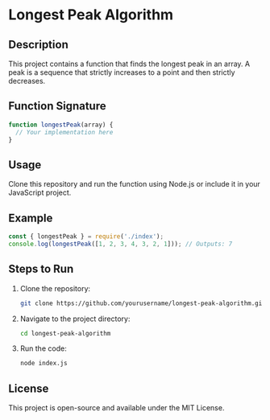 # Longest Peak Algorithm

## Description
This project contains a function that finds the longest peak in an array. A peak is a sequence that strictly increases to a point and then strictly decreases.

## Function Signature
```javascript
function longestPeak(array) {
  // Your implementation here
}
```

## Usage
Clone this repository and run the function using Node.js or include it in your JavaScript project.

## Example
```javascript
const { longestPeak } = require('./index');
console.log(longestPeak([1, 2, 3, 4, 3, 2, 1])); // Outputs: 7
```

## Steps to Run
1. Clone the repository:
   ```bash
   git clone https://github.com/yourusername/longest-peak-algorithm.git
   ```
2. Navigate to the project directory:
   ```bash
   cd longest-peak-algorithm
   ```
3. Run the code:
   ```bash
   node index.js
   ```

## License
This project is open-source and available under the MIT License.

